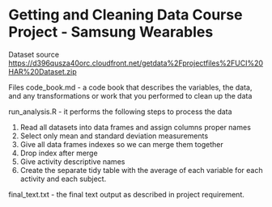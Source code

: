 # Getting and Cleaning Data Course Project - Samsung Wearables

Dataset source
https://d396qusza40orc.cloudfront.net/getdata%2Fprojectfiles%2FUCI%20HAR%20Dataset.zip

Files
code_book.md - a code book that describes the variables, the data, and any transformations or work that you performed to clean up the data

run_analysis.R - it performs the following steps to process the data
  1.	Read all datasets into data frames and assign columns proper names
  2.	Select only mean and standard deviation measurements
  3.	Give all data frames indexes so we can merge them together
  4.	Drop index after merge
  5.	Give activity descriptive names
  6.	Create the separate tidy table with the average of each variable for each activity and each subject.

final_text.txt - the final text output as described in project requirement.
